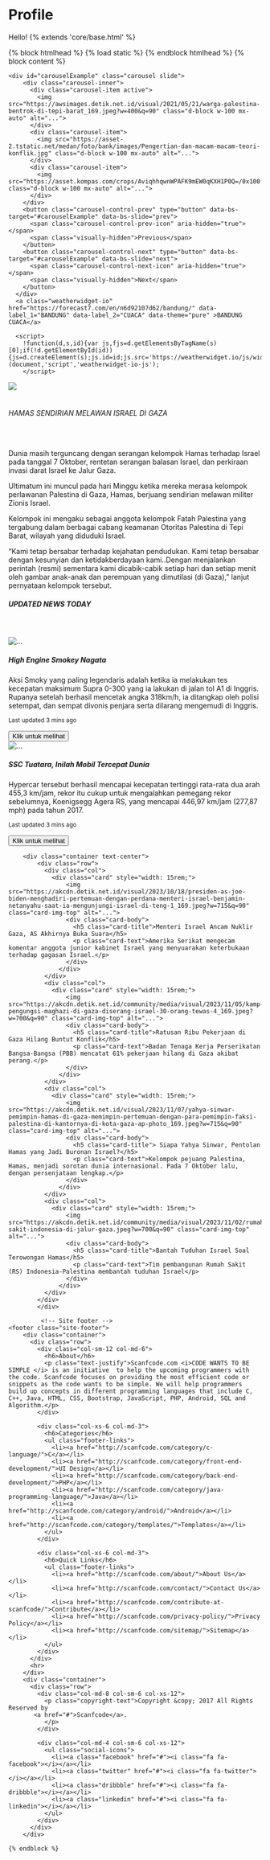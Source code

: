 # Profile
Hello!
{% extends 'core/base.html' %}

<!DOCTYPE html>
<html lang="en">
<head>
    <meta charset="UTF-8">
    <meta http-equiv="X-UA-Compatible" content="IE=edge">
    <meta name="viewport" content="width=device-width, initial-scale=1.0">
    <title>{% block title %}SELAMAT DATANG{% endblock %}</title>
    {% block htmlhead %} 
    {% load static %}
    <link rel="stylesheet" href="{% static 'index.css' %}">
    {% endblock htmlhead %}
</head>
<body>
    {% block content %}


    <div id="carouselExample" class="carousel slide">
        <div class="carousel-inner">
          <div class="carousel-item active">
            <img src="https://awsimages.detik.net.id/visual/2021/05/21/warga-palestina-bentrok-di-tepi-barat_169.jpeg?w=400&q=90" class="d-block w-100 mx-auto" alt="...">
          </div>
          <div class="carousel-item">
            <img src="https://asset-2.tstatic.net/medan/foto/bank/images/Pengertian-dan-macam-macam-teori-konflik.jpg" class="d-block w-100 mx-auto" alt="...">
          </div>
          <div class="carousel-item">
            <img src="https://asset.kompas.com/crops/AviqhhqwnWPAFK9mEW0qKXH1P0Q=/0x100:1200x900/750x500/data/photo/2019/09/30/5d9144ad5cb95.jpg" class="d-block w-100 mx-auto" alt="...">
          </div>
        </div>
        <button class="carousel-control-prev" type="button" data-bs-target="#carouselExample" data-bs-slide="prev">
          <span class="carousel-control-prev-icon" aria-hidden="true"></span>
          <span class="visually-hidden">Previous</span>
        </button>
        <button class="carousel-control-next" type="button" data-bs-target="#carouselExample" data-bs-slide="next">
          <span class="carousel-control-next-icon" aria-hidden="true"></span>
          <span class="visually-hidden">Next</span>
        </button>
      </div>
      <a class="weatherwidget-io" href="https://forecast7.com/en/n6d92107d62/bandung/" data-label_1="BANDUNG" data-label_2="CUACA" data-theme="pure" >BANDUNG CUACA</a>

      <script>
        !function(d,s,id){var js,fjs=d.getElementsByTagName(s)[0];if(!d.getElementById(id)){js=d.createElement(s);js.id=id;js.src='https://weatherwidget.io/js/widget.min.js';fjs.parentNode.insertBefore(js,fjs);}}(document,'script','weatherwidget-io-js');
        </script>

<div class="container text-center">
    <div class="row">
    <div class="col">
      <img src="https://suaraaisyiyah.id/wp-content/uploads/2020/07/palestina.jpg">
    </div>
    <div class="col">
        <br>
    <H6> HAMAS SENDIRIAN MELAWAN ISRAEL DI GAZA</H6>
    <br>    
    <p>Dunia masih terguncang dengan serangan kelompok Hamas terhadap Israel pada tanggal 7 Oktober, rentetan serangan balasan Israel, dan perkiraan invasi darat Israel ke Jalur Gaza.</p>
    <p>Ultimatum ini muncul pada hari Minggu ketika mereka merasa kelompok perlawanan Palestina di Gaza, Hamas, berjuang sendirian melawan militer Zionis Israel.</p>
    <p>Kelompok ini mengaku sebagai anggota kelompok Fatah Palestina yang tergabung dalam berbagai cabang keamanan Otoritas Palestina di Tepi Barat, wilayah yang diduduki Israel.</p>
    <p>“Kami tetap bersabar terhadap kejahatan pendudukan. Kami tetap bersabar dengan kesunyian dan ketidakberdayaan kami..Dengan menjalankan perintah (resmi) sementara kami dicabik-cabik setiap hari dan setiap menit oleh gambar anak-anak dan perempuan yang dimutilasi (di Gaza)," lanjut pernyataan kelompok tersebut.</p>
    </div>
  </div>
</div>

<div class="container text-center">
  <div class="row">
    <div class="col">
      <h5>UPDATED NEWS TODAY</h5>
    </div> <br> <br>
    </div>
  </div>

  <!-- Card updated news -->
<div class="container text-center">
    <div class="row">
      <div class="col">
        <div class="card mb-3" style="max-width: 540px;">
            <div class="row g-0">
              <div class="col-md-4">
                <img src="https://cdn.24.co.za/files/Cms/General/d/7807/58cd67819e524e838319b037fbe36244.jpg" class="img-fluid rounded-start" alt="...">
              </div>
              <div class="col-md-8">
                <div class="card-body">
                  <h5 class="card-title">High Engine Smokey Nagata</h5>
                  <p class="card-text">Aksi Smoky yang paling legendaris adalah ketika ia melakukan tes kecepatan maksimum Supra 0-300 yang ia lakukan di jalan tol A1 di Inggris. Rupanya setelah berhasil mencetak angka 318km/h, ia ditangkap oleh polisi setempat, dan sempat divonis penjara serta dilarang mengemudi di Inggris.</p>
                  <p class="card-text"><small class="text-body-secondary">Last updated 3 mins ago</small>
                  </p> <button type="button" class="btn btn-primary btn-sm" onclick="location.href='/isiberita'">Klik untuk melihat</button>
                </div>
              </div>
            </div>
          </div>
      </div>
      <div class="col">
        <div class="card mb-3" style="max-width: 540px;">
            <div class="row g-0">
              <div class="col-md-4">
                <img src="https://akcdn.detik.net.id/community/media/visual/2020/10/20/ssc-tuatara-8.jpeg?w=700&q=90" class="img-fluid rounded-start" alt="...">
              </div>
              <div class="col-md-8">
                <div class="card-body">
                  <h5 class="card-title">SSC Tuatara, Inilah Mobil Tercepat Dunia</h5>
                  <p class="card-text">Hypercar tersebut berhasil mencapai kecepatan tertinggi rata-rata dua arah 455,3 km/jam, rekor itu cukup untuk mengalahkan pemegang rekor sebelumnya, Koenigsegg Agera RS, yang mencapai 446,97 km/jam (277,87 mph) pada tahun 2017.</p>
                  <p class="card-text"><small class="text-body-secondary">Last updated 3 mins ago</small></p>
                  <button type="button" class="btn btn-primary btn-sm" onclick="location.href='/isiberita'">Klik untuk melihat</button>
                </div>
              </div>
            </div>
          </div>
        </div>
        </div>
        </div>

        <div class="container text-center">
            <div class="row">
              <div class="col">
                <div class="card" style="width: 15rem;">
                    <img src="https://akcdn.detik.net.id/visual/2023/10/18/presiden-as-joe-biden-menghadiri-pertemuan-dengan-perdana-menteri-israel-benjamin-netanyahu-saat-ia-mengunjungi-israel-di-teng-1_169.jpeg?w=715&q=90" class="card-img-top" alt="...">
                    <div class="card-body">
                      <h5 class="card-title">Menteri Israel Ancam Nuklir Gaza, AS Akhirnya Buka Suara</h5>
                      <p class="card-text">Amerika Serikat mengecam komentar anggota junior kabinet Israel yang menyuarakan keterbukaan terhadap gagasan Israel.</p>
                    </div>
                  </div>
              </div>
              <div class="col">
                <div class="card" style="width: 15rem;">
                    <img src="https://akcdn.detik.net.id/community/media/visual/2023/11/05/kamp-pengungsi-maghazi-di-gaza-diserang-israel-30-orang-tewas-4_169.jpeg?w=700&q=90" class="card-img-top" alt="...">
                    <div class="card-body">
                      <h5 class="card-title">Ratusan Ribu Pekerjaan di Gaza Hilang Buntut Konflik</h5>
                      <p class="card-text">Badan Tenaga Kerja Perserikatan Bangsa-Bangsa (PBB) mencatat 61% pekerjaan hilang di Gaza akibat perang.</p>
                    </div>
                  </div>
              </div>
              <div class="col">
                <div class="card" style="width: 15rem;">
                    <img src="https://akcdn.detik.net.id/visual/2023/11/07/yahya-sinwar-pemimpin-hamas-di-gaza-memimpin-pertemuan-dengan-para-pemimpin-faksi-palestina-di-kantornya-di-kota-gaza-ap-photo_169.jpeg?w=715&q=90" class="card-img-top" alt="...">
                    <div class="card-body">
                      <h5 class="card-title"> Siapa Yahya Sinwar, Pentolan Hamas yang Jadi Buronan Israel?</h5>
                      <p class="card-text">Kelompok pejuang Palestina, Hamas, menjadi sorotan dunia internasional. Pada 7 Oktober lalu, dengan persenjataan lengkap.</p>
                    </div>
                  </div>
              </div>
              <div class="col">
                <div class="card" style="width: 15rem;">
                    <img src="https://akcdn.detik.net.id/community/media/visual/2023/11/02/rumah-sakit-indonesia-di-jalur-gaza.jpeg?w=700&q=90" class="card-img-top" alt="...">
                    <div class="card-body">
                      <h5 class="card-title">Bantah Tuduhan Israel Soal Terowongan Hamas</h5>
                      <p class="card-text">Tim pembangunan Rumah Sakit (RS) Indonesia-Palestina membantah tuduhan Israel</p>
                    </div>
                  </div>
              </div>
            </div>
            </div>

             <!-- Site footer -->
    <footer class="site-footer">
        <div class="container">
          <div class="row">
            <div class="col-sm-12 col-md-6">
              <h6>About</h6>
              <p class="text-justify">Scanfcode.com <i>CODE WANTS TO BE SIMPLE </i> is an initiative  to help the upcoming programmers with the code. Scanfcode focuses on providing the most efficient code or snippets as the code wants to be simple. We will help programmers build up concepts in different programming languages that include C, C++, Java, HTML, CSS, Bootstrap, JavaScript, PHP, Android, SQL and Algorithm.</p>
            </div>
  
            <div class="col-xs-6 col-md-3">
              <h6>Categories</h6>
              <ul class="footer-links">
                <li><a href="http://scanfcode.com/category/c-language/">C</a></li>
                <li><a href="http://scanfcode.com/category/front-end-development/">UI Design</a></li>
                <li><a href="http://scanfcode.com/category/back-end-development/">PHP</a></li>
                <li><a href="http://scanfcode.com/category/java-programming-language/">Java</a></li>
                <li><a href="http://scanfcode.com/category/android/">Android</a></li>
                <li><a href="http://scanfcode.com/category/templates/">Templates</a></li>
              </ul>
            </div>
  
            <div class="col-xs-6 col-md-3">
              <h6>Quick Links</h6>
              <ul class="footer-links">
                <li><a href="http://scanfcode.com/about/">About Us</a></li>
                <li><a href="http://scanfcode.com/contact/">Contact Us</a></li>
                <li><a href="http://scanfcode.com/contribute-at-scanfcode/">Contribute</a></li>
                <li><a href="http://scanfcode.com/privacy-policy/">Privacy Policy</a></li>
                <li><a href="http://scanfcode.com/sitemap/">Sitemap</a></li>
              </ul>
            </div>
          </div>
          <hr>
        </div>
        <div class="container">
          <div class="row">
            <div class="col-md-8 col-sm-6 col-xs-12">
              <p class="copyright-text">Copyright &copy; 2017 All Rights Reserved by 
           <a href="#">Scanfcode</a>.
              </p>
            </div>
  
            <div class="col-md-4 col-sm-6 col-xs-12">
              <ul class="social-icons">
                <li><a class="facebook" href="#"><i class="fa fa-facebook"></i></a></li>
                <li><a class="twitter" href="#"><i class="fa fa-twitter"></i></a></li>
                <li><a class="dribbble" href="#"><i class="fa fa-dribbble"></i></a></li>
                <li><a class="linkedin" href="#"><i class="fa fa-linkedin"></i></a></li>   
              </ul>
            </div>
          </div>
        </div>
  </footer>

  
  
    {% endblock %}

</body>
</html>
